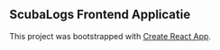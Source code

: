 ## ScubaLogs Frontend Applicatie

This project was bootstrapped with [Create React App](https://github.com/facebookincubator/create-react-app).

